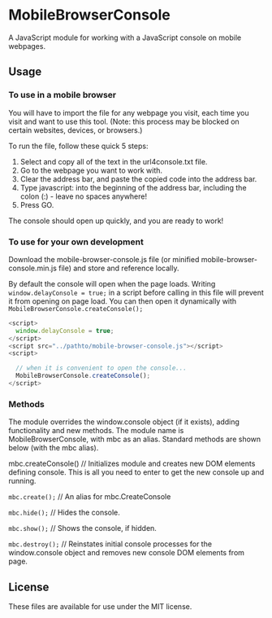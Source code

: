 # MobileBrowserConsole
A JavaScript module for working with a JavaScript console on mobile webpages.

## Usage

### To use in a mobile browser
You will have to import the file for any webpage you visit, each time you visit and want to use this tool. (Note: this process may be blocked on certain websites, devices, or browsers.)

To run the file, follow these quick 5 steps:

1. Select and copy all of the text in the url4console.txt file.
2. Go to the webpage you want to work with.
3. Clear the address bar, and paste the copied code into the address bar.
4. Type javascript: into the beginning of the address bar, including the colon (:) - leave no spaces anywhere!
5. Press GO.

The console should open up quickly, and you are ready to work!

### To use for your own development
Download the mobile-browser-console.js file (or minified mobile-browser-console.min.js file) and store and reference locally.

By default the console will open when the page loads. Writing <code>window.delayConsole = true;</code> in a script before calling in this file will prevent it from opening on page load.
You can then open it dynamically with <code>MobileBrowserConsole.createConsole();</code>

```javascript
<script>
  window.delayConsole = true;
</script>
<script src="../pathto/mobile-browser-console.js"></script>
<script>

  // when it is convenient to open the console...
  MobileBrowserConsole.createConsole();
</script>
```

### Methods
The module overrides the window.console object (if it exists), adding functionality and new methods. The module name is MobileBrowserConsole, with mbc as an alias. Standard methods are shown below (with the mbc alias).

mbc.createConsole() // Initializes module and creates new DOM elements defining console. This is all you need to enter to get the new console up and running.

`mbc.create();` // An alias for mbc.CreateConsole

`mbc.hide();` // Hides the console.

`mbc.show();` // Shows the console, if hidden.

`mbc.destroy();` // Reinstates initial console processes for the window.console object and removes new console DOM elements from page.

## License
These files are available for use under the MIT license.
